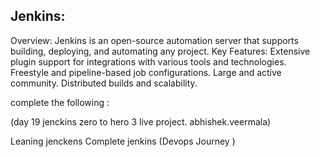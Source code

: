 ## Jenkins:

Overview: Jenkins is an open-source automation server that supports building, deploying, and automating any project.
Key Features:
Extensive plugin support for integrations with various tools and technologies.
Freestyle and pipeline-based job configurations.
Large and active community.
Distributed builds and scalability.


 complete the following : 

(day 19  jenckins zero to hero 3 live project. abhishek.veermala)

Leaning jenckens Complete jenkins (Devops Journey )
